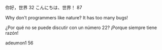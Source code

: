 你好，世界 32
こんにちは、世界！ 87

Why don't programmers like nature? It has too many bugs!

¿Por qué no se puede discutir con un número 22? ¡Porque siempre tiene razón!

adeumon1 56
